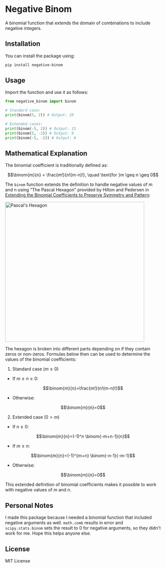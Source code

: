 # Negative Binom

A binomial function that extends the domain of combinations to include negative integers.

## Installation
You can install the package using:
```bash
pip install negative-binom
```

## Usage
Import the function and use it as follows:
```python
from negative_binom import binom

# Standard case:
print(binom(5, 2)) # Output: 10

# Extended cases:
print(binom(-5, 2)) # Output: 15
print(binom(5, -2)) # Output: 0
print(binom(-5, -2)) # Output: 0
```

## Mathematical Explanation
The binomial coefficient is traditionally defined as:
```math
\binom{m}{n} = \frac{m!}{n!(m-n)!}, \quad \text{for }m \geq n \geq 0
```
The `binom` function extends the definition to handle negative values of m and n using "The Pascal Hexagon" provided by Hilton and Pedersen in [Extending the Binomial Coefficients to Preserve Symmetry and Pattern](https://doi.org/10.1016/B978-0-08-037237-2.50013-1):

<img src="pascals_hexagon.png" width="450" alt="Pascal's Hexagon"/>

The hexagon is broken into different parts depending on if they contain zeros or non-zeros. Formulas below then can be used to determine the values of the binomial coefficients:

1. Standard case $` (m \geq 0) `$
- If $` m \geq n \geq 0 `$:
```math
\binom{m}{n}=\frac{m!}{n!(m-n)!}
```

- Otherwise:
```math
\binom{m}{n}=0
```
2. Extended case $` (0 > m) `$
- If $` n \geq 0 `$:
```math
\binom{m}{n}=(-1)^n \binom{-m+n-1}{n}
```

- If $` m \geq n `$:
```math
\binom{m}{n}=(-1)^{m+n} \binom{-n-1}{-m-1}
```

- Otherwise:
```math
\binom{m}{n}=0
```

This extended definition of binomial coefficients makes it possible to work with negative values of $` m `$ and $` n `$.

## Personal Notes
I made this package because I needed a binomial function that included negative arguments as well. `math.comb` results in error and `scipy.stats.binom` sets the result to 0 for negative arguments, so they didn't work for me. Hope this helps anyone else.

## License
MIT License